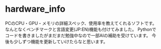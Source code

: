 # hardware_info
PCのCPU・GPU・メモリの詳細スペック、使用率を教えてくれるソフトです。<br>
なんとなくベンチマークと言語変更(JP:EN)機能も付けてみました。
Pythonでコードを書きましたがまだまだ勉強中なので一部AIの補助を受けています。
今後も少しずつ機能を更新していけたらなと思います。

